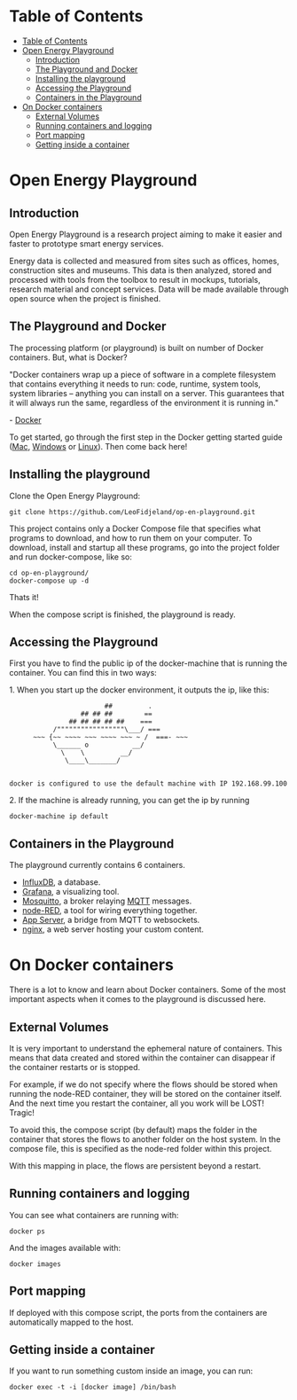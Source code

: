 # Table of Contents

<!-- TOC depth:6 withLinks:1 updateOnSave:1 orderedList:0 -->

- [Table of Contents](#table-of-contents)
- [Open Energy Playground](#open-energy-playground)
	- [Introduction](#introduction)
	- [The Playground and Docker](#the-playground-and-docker)
	- [Installing the playground](#installing-the-playground)
	- [Accessing the Playground](#accessing-the-playground)
	- [Containers in the Playground](#containers-in-the-playground)
- [On Docker containers](#on-docker-containers)
	- [External Volumes](#external-volumes)
	- [Running containers and logging](#running-containers-and-logging)
	- [Port mapping](#port-mapping)
	- [Getting inside a container](#getting-inside-a-container)

<!-- /TOC -->

# Open Energy Playground

## Introduction

Open Energy Playground is a research project aiming to make it easier and faster to prototype smart energy services.

Energy data is collected and measured from sites such as offices, homes, construction sites and museums.
This data is then analyzed, stored and processed with tools from the toolbox to result in mockups, tutorials, research material and concept services.
Data will be made available through open source when the project is finished.

## The Playground and Docker

The processing platform (or playground) is built on number of Docker containers.
But, what is Docker?

"Docker containers wrap up a piece of software in a complete filesystem that contains everything it needs to run: code, runtime, system tools, system libraries – anything you can install on a server. This guarantees that it will always run the same, regardless of the environment it is running in."

\- [Docker](https://www.docker.com)

To get started, go through the first step in the Docker getting started guide ([Mac](http://docs.docker.com/mac/step_one/), [Windows](http://docs.docker.com/windows/step_one/) or [Linux](http://docs.docker.com/linux/step_one/)). Then come back here!


## Installing the playground
Clone the Open Energy Playground:
```
git clone https://github.com/LeoFidjeland/op-en-playground.git
```
This project contains only a Docker Compose file that specifies what programs to download, and how to run them on your computer. To download, install and startup all these programs, go into the project folder and run docker-compose, like so:
```
cd op-en-playground/
docker-compose up -d
```
Thats it!

When the compose script is finished, the playground is ready.

## Accessing the Playground

First you have to find the public ip of the docker-machine that is running the container.
You can find this in two ways:

1\. When you start up the docker environment, it outputs the ip, like this:

```
                        ##         .
                  ## ## ##        ==
               ## ## ## ## ##    ===
           /"""""""""""""""""\___/ ===
      ~~~ {~~ ~~~~ ~~~ ~~~~ ~~~ ~ /  ===- ~~~
           \______ o           __/
             \    \         __/
              \____\_______/


docker is configured to use the default machine with IP 192.168.99.100
```

2\. If the machine is already running, you can get the ip by running

```
docker-machine ip default
```

## Containers in the Playground

The playground currently contains 6 containers.

- [InfluxDB](https://influxdb.com/), a database.
- [Grafana](http://grafana.org/), a visualizing tool.
- [Mosquitto](http://mosquitto.org/), a broker relaying [MQTT](http://mqtt.org/) messages.
- [node-RED](http://nodered.org/), a tool for wiring everything together.
- [App Server](https://github.com/LeoFidjeland/op-en-app-server), a bridge from MQTT to websockets.
- [nginx](http://nginx.org/), a web server hosting your custom content.


# On Docker containers

There is a lot to know and learn about Docker containers. Some of the most important aspects when it comes to the playground is discussed here.

## External Volumes

It is very important to understand the ephemeral nature of containers. This means that data created and stored within the container can disappear if the container restarts or is stopped.

For example, if we do not specify where the flows should be stored when running the node-RED container, they will be stored on the container itself. And the next time you restart the container, all you work will be LOST! Tragic!

To avoid this, the compose script (by default) maps the folder in the container that stores the flows to another folder on the host system. In the compose file, this is specified as the node-red folder within this project.

With this mapping in place, the flows are persistent beyond a restart.

## Running containers and logging

You can see what containers are running with:

    docker ps

And the images available with:
```
docker images
```

## Port mapping

If deployed with this compose script, the ports from the containers are automatically mapped to the host.

## Getting inside a container

If you want to run something custom inside an image, you can run:
```
docker exec -t -i [docker image] /bin/bash
```
